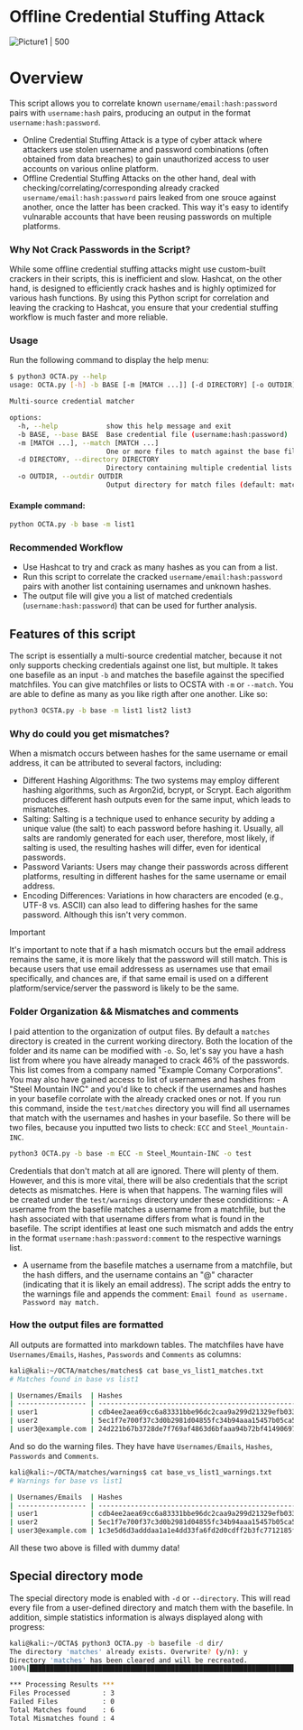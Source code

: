 # Offline Credential Stuffing Attack
![Picture1 | 500](https://github.com/user-attachments/assets/bc064c8f-c484-482c-9033-29c760aeab7e)

# Overview
This script allows you to correlate known `username/email:hash:password` pairs with `username:hash` pairs, producing an output in the format `username:hash:password`.
- Online Credential Stuffing Attack is a type of cyber attack where attackers use stolen username and password combinations (often obtained from data breaches) to gain unauthorized access to user accounts on various online platform.
- Offline Credential Stuffing Attacks on the other hand, deal with checking/correlating/corresponding already cracked `username/email:hash:password` pairs leaked from one srouce against another, once the latter has been cracked.
This way it's easy to identify vulnarable accounts that have been reusing passwords on multiple platforms.

### Why Not Crack Passwords in the Script?
While some offline credential stuffing attacks might use custom-built crackers in their scripts, this is inefficient and slow. Hashcat, on the other hand, is designed to efficiently crack hashes and is highly optimized for various hash functions. By using this Python script for correlation and leaving the cracking to Hashcat, you ensure that your credential stuffing workflow is much faster and more reliable.

### Usage
Run the following command to display the help menu:
```bash
$ python3 OCTA.py --help
usage: OCTA.py [-h] -b BASE [-m [MATCH ...]] [-d DIRECTORY] [-o OUTDIR]

Multi-source credential matcher

options:
  -h, --help            show this help message and exit
  -b BASE, --base BASE  Base credential file (username:hash:password)
  -m [MATCH ...], --match [MATCH ...]
                        One or more files to match against the base file
  -d DIRECTORY, --directory DIRECTORY
                        Directory containing multiple credential lists to match against the base file
  -o OUTDIR, --outdir OUTDIR
                        Output directory for match files (default: matches)
```

#### Example command:
```bash
python OCTA.py -b base -m list1
```

### Recommended Workflow
- Use Hashcat to try and crack as many hashes as you can from a list.
- Run this script to correlate the cracked `username/email:hash:password` pairs with another list containing usernames and unknown hashes.
- The output file will give you a list of matched credentials (`username:hash:password`) that can be used for further analysis.

## Features of this script
The script is essentially a multi-source credential matcher, because it not only supports checking credentials against one list, but multiple. It takes one basefile as an input `-b` and matches the basefile against the specified matchfiles. You can give matchfiles or lists to OCSTA with `-m` or `--match`. You are able to define as many as you like rigth after one another. Like so:

```bash
python3 OCSTA.py -b base -m list1 list2 list3
```

### Why do could you get mismatches?
When a mismatch occurs between hashes for the same username or email address, it can be attributed to several factors, including:
- Different Hashing Algorithms: The two systems may employ different hashing algorithms, such as Argon2id, bcrypt, or Scrypt. Each algorithm produces different hash outputs even for the same input, which leads to mismatches.
- Salting: Salting is a technique used to enhance security by adding a unique value (the salt) to each password before hashing it. Usually, all salts are randomly generated for each user, therefore, most likely, if salting is used, the resulting hashes will differ, even for identical passwords.
- Password Variants: Users may change their passwords across different platforms, resulting in different hashes for the same username or email address.
- Encoding Differences: Variations in how characters are encoded (e.g., UTF-8 vs. ASCII) can also lead to differing hashes for the same password. Although this isn't very common.

> [!important]
> It's important to note that if a hash mismatch occurs but the email address remains the same, it is more likely that the password will still match.
> This is because users that use email addressess as usernames use that email specifically, and chances are, if that same email is used on a different platform/service/server the password is likely to be the same.

### Folder Organization && Mismatches and comments
I paid attention to the organization of output files. By default a `matches` directory is created in the current working directory. Both the location of the folder and its name can be modified with `-o`. So, let's say you have a hash list from where you have already managed to crack 46% of the passwords. This list comes from a company named "Example Comany Corporations". You may also have gained access to list of usernames and hashes from "Steel Mountain INC" and you'd like to check if the usernames and hashes in your basefile corrolate with the already cracked ones or not.
If you run this command, inside the `test/matches` directory you will find all usernames that match with the usernames and hashes in your basefile. So there will be two files, because you inputted two lists to check: `ECC` and `Steel_Mountain-INC`.

```bash
python3 OCTA.py -b base -m ECC -m Steel_Mountain-INC -o test
```
Credentials that don't match at all are ignored. There will plenty of them. However, and this is more vital, there will be also credentials that the script detects as mismatches. Here is when that happens. The warning files will be created under the `test/warnings` directory under these condiditions:
    - A username from the basefile matches a username from a matchfile, but the hash associated with that username differs from what is found in the basefile. The script identifies at least one such mismatch and adds the entry in the format `username:hash:password:comment` to the respective warnings list.
- A username from the basefile matches a username from a matchfile, but the hash differs, and the username contains an "@" character (indicating that it is likely an email address). The script adds the entry to the warnings file and appends the comment: `Email found as username. Password may match.`

### How the output files are formatted
All outputs are formatted into markdown tables. The matchfiles have have `Usernames/Emails`, `Hashes`, `Passwords` and `Comments` as columns:
```bash
kali@kali:~/OCTA/matches/matches$ cat base_vs_list1_matches.txt
# Matches found in base vs list1

| Usernames/Emails  | Hashes                                                           | Passwords |
| ----------------- | ---------------------------------------------------------------- | --------- |
| user1             | cdb4ee2aea69cc6a83331bbe96dc2caa9a299d21329efb0336fc02a82e1839a8 | pass1     |
| user2             | 5ec1f7e700f37c3d0b2981d04855fc34b94aaa15457b05ca571817442d228f81 | pass2     |
| user3@example.com | 24d221b67b3728de7f769af4863d6bfaaa94b72bf41490697878ae96a61863c5 | pass3     |
```
And so do the warning files. They have have `Usernames/Emails`, `Hashes`, `Passwords` and `Comments`.
```bash
kali@kali:~/OCTA/matches/warnings$ cat base_vs_list1_warnings.txt
# Warnings for base vs list1

| Usernames/Emails  | Hashes                                                           | Passwords     | Comments                                     |
| ----------------- | ---------------------------------------------------------------- | ------------- | -------------------------------------------- |
| user1             | cdb4ee2aea69cc6a83331bbe96dc2caa9a299d21329efb0336fc02a82e1839a8 | Hash mismatch |                                              |
| user2             | 5ec1f7e700f37c3d0b2981d04855fc34b94aaa15457b05ca571817442d228f81 | Hash mismatch |                                              |
| user3@example.com | 1c3e5d6d3adddaa1a1e4dd33fa6fd2d0cdff2b3fc7712185f1e902cc6c20fa4b | Hash mismatch | Email found as username. Password may match. |
```
All these two above is filled with dummy data!


## Special directory mode
The special directory mode is enabled with `-d` or `--directory`. This will read every file from a user-defined directory and match them with the basefile.
In addition, simple statistics information is always displayed along with progress:
```bash
kali@kali:~/OCTA$ python3 OCTA.py -b basefile -d dir/
The directory 'matches' already exists. Overwrite? (y/n): y
Directory 'matches' has been cleared and will be recreated.
100%|█████████████████████████████████████████████████████████████████████████████████████████████████████████████████████████████████████████████████████████████████████████████| 3/3 [00:00<00:00, 400.40it/s]

*** Processing Results ***
Files Processed        : 3
Failed Files           : 0
Total Matches found    : 6
Total Mismatches found : 4
```
